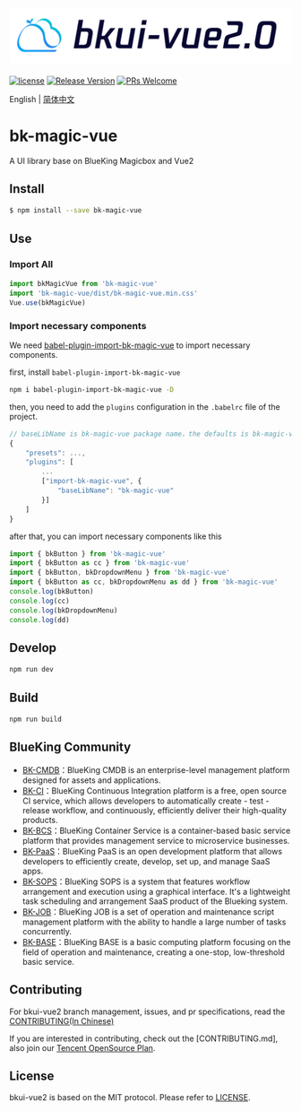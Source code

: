 ![magicbox](img/logo-en.png)
---

[![license](https://img.shields.io/badge/license-MIT-brightgreen.svg?style=flat)](https://github.com/TencentBlueKing/bkui-vue2/blob/master/LICENSE.txt) [![Release Version](https://img.shields.io/npm/v/bk-magic-vue.svg)](https://github.com/Tencent/bk-PaaS/releases) [![PRs Welcome](https://img.shields.io/badge/PRs-welcome-brightgreen.svg)](https://github.com/TencentBlueKing/bkui-vue2/pulls)

English | [简体中文](README.md)

# bk-magic-vue

A UI library base on BlueKing Magicbox and Vue2

## Install

```bash
$ npm install --save bk-magic-vue
```


## Use

### Import All

```js
import bkMagicVue from 'bk-magic-vue'
import 'bk-magic-vue/dist/bk-magic-vue.min.css'
Vue.use(bkMagicVue)
```

### Import necessary components

We need [babel-plugin-import-bk-magic-vue](https://www.npmjs.com/package/babel-plugin-import-bk-magic-vue) to import necessary components.

first, install `babel-plugin-import-bk-magic-vue`

```bash
npm i babel-plugin-import-bk-magic-vue -D
```

then, you need to add the `plugins` configuration in the `.babelrc` file of the project.

```js
// baseLibName is bk-magic-vue package name，the defaults is bk-magic-vue
{
    "presets": ...,
    "plugins": [
        ...
        ["import-bk-magic-vue", {
            "baseLibName": "bk-magic-vue"
        }]
    ]
}
```

after that, you can import necessary components like this

```js
import { bkButton } from 'bk-magic-vue'
import { bkButton as cc } from 'bk-magic-vue'
import { bkButton, bkDropdownMenu } from 'bk-magic-vue'
import { bkButton as cc, bkDropdownMenu as dd } from 'bk-magic-vue'
console.log(bkButton)
console.log(cc)
console.log(bkDropdownMenu)
console.log(dd)
```

## Develop
```bash
npm run dev
```

## Build
```bash
npm run build
```

## BlueKing Community
- [BK-CMDB](https://github.com/Tencent/bk-cmdb)：BlueKing CMDB is an enterprise-level management platform designed for assets and applications.
- [BK-CI](https://github.com/Tencent/bk-ci)：BlueKing Continuous Integration platform is a free, open source CI service, which allows developers to automatically create - test - release workflow, and continuously, efficiently deliver their high-quality products.
- [BK-BCS](https://github.com/Tencent/bk-bcs)：BlueKing Container Service is a container-based basic service platform that provides management service to microservice businesses.
- [BK-PaaS](https://github.com/Tencent/bk-PaaS)：BlueKing PaaS is an open development platform that allows developers to efficiently create, develop, set up, and manage SaaS apps.
- [BK-SOPS](https://github.com/Tencent/bk-sops)：BlueKing SOPS is a system that features workflow arrangement and execution using a graphical interface. It's a lightweight task scheduling and arrangement SaaS product of the Blueking system.
- [BK-JOB](https://github.com/Tencent/bk-job)：BlueKing JOB is a set of operation and maintenance script management platform with the ability to handle a large number of tasks concurrently.
- [BK-BASE](https://github.com/Tencent/bk-base)：BlueKing BASE  is a basic computing platform focusing on the field of operation and maintenance, creating a one-stop, low-threshold basic service.

## Contributing

For bkui-vue2 branch management, issues, and pr specifications, read the [CONTRIBUTING(In Chinese)](CONTRIBUTING.md)

If you are interested in contributing, check out the [CONTRIBUTING.md], also join our [Tencent OpenSource Plan](https://opensource.tencent.com/contribution).

## License

bkui-vue2 is based on the MIT protocol. Please refer to [LICENSE](LICENSE.txt).
